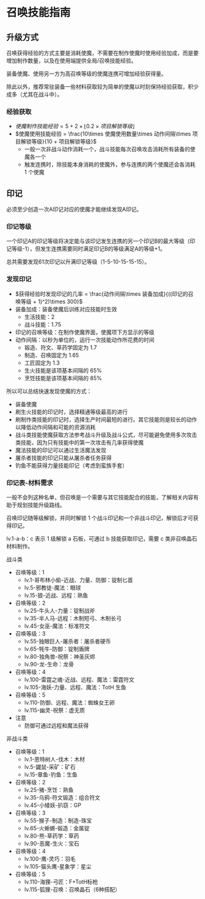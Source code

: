 # 召唤技能指南
## 升级方式
召唤获得经验的方式主要是消耗使魔，不需要在制作使魔时使用经验加成，而是要增加制作数量，以及在使用端提供全局/召唤技能经验。

装备使魔、使用另一方为高召唤等级的使魔连携可增加经验获得量。

除此以外，推荐常驻装备一些材料获取较为简单的使魔以时刻保持经验获取，积少成多（尤其在战斗中）。

### 经验获取
* $使魔制作技能经验 = 5 + 2\times\lfloor 0.2\times 项目解锁等级\rfloor$
* $使魔使用技能经验 = \frac{10\times 使魔使用数量\times 动作间隔\times 项目解锁等级}{10 + 项目解锁等级}$
    + 一般一次非战斗动作消耗一个，战斗技能每次召唤攻击消耗所有装备的使魔各一个
    + 触发连携时，除技能本身消耗的使魔外，参与连携的两个使魔还会各消耗 1 个使魔

## 印记
必须至少创造一次A印记对应的使魔才能继续发现A印记。

### 印记等级
一个印记A的印记等级将决定能与该印记发生连携的另一个印记B的最大等级（印记等级-1），但发生连携需要同时满足印记B的等级满足A的等级+1。

总共需要发现61次印记以升满印记等级（1-5-10-15-15-15）。

### 发现印记
* $获得经验时发现印记的几率 = \frac{动作间隔\times 装备加成}{((印记的召唤等级 + 1)^2)\times 300}$
* 装备加成：装备使魔后训练对应技能时生效
    + 生活技能：2
    + 战斗技能：1.75
* 印记的召唤等级：在制作使魔界面，使魔项下方显示的等级
* 动作间隔：以秒为单位的，运行一次技能动作所花费的时间
    + 锻造、符文、草药学固定为 1.7
    + 制造、召唤固定为 1.65
    + 工匠固定为 1.3
    + 生火技能是该项基本间隔的 65%
    + 烹饪技能是该项基本间隔的 85%

所以可以总结快速发现使魔的方式：
* 装备使魔
* 刷生火技能的印记时，选择精通等级最高的进行
* 刷制作类技能的印记时，选择生产时间最短的进行。其它技能则是较长的动作以降低动作间隔和可能的资源消耗
* 战斗类技能使魔获取方法参考战斗升级及战斗公式，尽可能避免使用多次攻击类技能，因为只有技能中的第一次攻击有几率获得使魔
* 魔法技能的印记可以通过生活魔法发现
* 屠杀者技能的印记只能从屠杀者任务获得
* 钓鱼不能获得力量技能印记（考虑到蛮族手套）

### 印记表-材料需求
一般不会列这种名单，但召唤是一个需要与其它技能配合的技能，了解相关内容有助于规划技能升级路线。

召唤印记随等级解锁，并同时解锁 1 个战斗印记和一个非战斗印记，解锁后才可获得印记。

lv.1-a-b：c 表示 1 级解锁 a 石板，可通过 b 技能获取印记，需要 c 类非召唤晶石材料制作。

战斗类
* 召唤等级：1
    + lv.1-哥布林小偷-近战、力量、防御：锭制匕首
    + lv.5-邪教徒-魔法：眼球
    + lv.15-狼-近战、远程：熟鱼
* 召唤等级：2
    + lv.25-牛头人-力量：锭制战斧
    + lv.35-半人马-远程：木制短弓、木制长弓
    + lv.45-女巫-魔法：标准符文
* 召唤等级：3
    + lv.55-独眼巨人-屠杀者：屠杀者硬币
    + lv.65-牦牛-防御：锭制盾牌
    + lv.80-独角兽-祝祭：神圣灰烬
    + lv.90-龙-生命：龙骨
* 召唤等级：4
    + lv.100-雷霆之魂-近战、远程、魔法：雷霆符文
    + lv.105-海妖-力量、远程、魔法：TotH 生鱼
* 召唤等级：5
    + lv.110-防御、远程、魔法：蜘蛛女王卵
    + lv.115-幽灵-祝祭：虚无质
* 注意
    + 防御可通过远程和魔法获得

非战斗类
* 召唤等级：1
    + lv.1-恩特树人-伐木：木材
    + lv.5-鼹鼠-采矿：矿石
    + lv.15-章鱼-钓鱼：生鱼
* 召唤等级：2
    + lv.25-猪-烹饪：熟鱼
    + lv.35-乌鸦-符文锻造：组合符文
    + lv.45-小矮妖-扒窃：GP
* 召唤等级：3
    + lv.55-猴子-制造：制造-珠宝
    + lv.65-火蜥蜴-锻造：金属锭
    + lv.80-熊-草药学：草药
    + lv.90-恶魔-生火：宝石
* 召唤等级：4
    + lv.100-鹰-灵巧：羽毛
    + lv.105-猫头鹰-星象学：星尘
* 召唤等级：5
    + lv.110-海狸-弓匠：F+TotH标枪
    + lv.115-狐狸-召唤：召唤晶石（6种搭配）